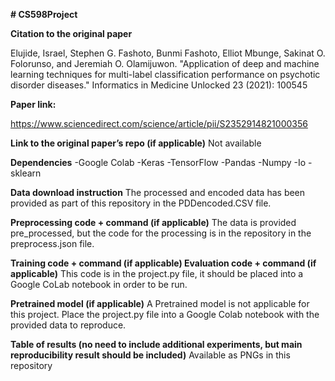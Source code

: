 **# CS598Project**

**Citation to the original paper**

Elujide, Israel, Stephen G. Fashoto, Bunmi Fashoto, Elliot Mbunge, Sakinat O. Folorunso, and Jeremiah O. Olamijuwon. "Application of deep and machine learning techniques for multi-label classification performance on psychotic disorder diseases." Informatics in Medicine Unlocked 23 (2021): 100545

**Paper link:**

https://www.sciencedirect.com/science/article/pii/S2352914821000356


**Link to the original paper’s repo (if applicable)**
Not available

**Dependencies**
-Google Colab
-Keras
-TensorFlow
-Pandas
-Numpy
-Io
-sklearn

**Data download instruction**
The processed and encoded data has been provided as part of this repository in the PDDencoded.CSV file.

**Preprocessing code + command (if applicable)**
The data is provided pre_processed, but the code for the processing is in the repository in the preprocess.json file. 


**Training code + command (if applicable)
Evaluation code + command (if applicable)**
This code is in the project.py file, it should be placed into a Google CoLab notebook in order to be run.


**Pretrained model (if applicable)**
A Pretrained model is not applicable for this project. Place the project.py file into a Google Colab notebook with the provided data to reproduce.


**Table of results (no need to include additional experiments, but main reproducibility result should be included)**
Available as PNGs in this repository


